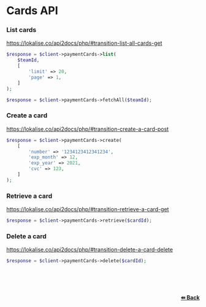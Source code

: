 # Cards API

### List cards
https://lokalise.co/api2docs/php/#transition-list-all-cards-get

```php
$response = $client->paymentCards->list(
    $teamId,
    [
        'limit' => 20,
        'page' => 1,
    ]
);
```

```php
$response = $client->paymentCards->fetchAll($teamId);
```

### Create a card
https://lokalise.co/api2docs/php/#transition-create-a-card-post

```php
$response = $client->paymentCards->create(
    [
        'number' => '1234123412341234',
        'exp_month' => 12,
        'exp_year' => 2021,
        'cvc' => 123,
    ]
);
```


### Retrieve a card
https://lokalise.co/api2docs/php/#transition-retrieve-a-card-get

```php
$response = $client->paymentCards->retrieve($cardId);
```

### Delete a card
https://lokalise.co/api2docs/php/#transition-delete-a-card-delete

```php
$response = $client->paymentCards->delete($cardId);
```


<br/><br/><br/>
<div align='right'>
    <b><a href='/README.md#request'>⇚ Back</a></b>
</div>
<br/>
